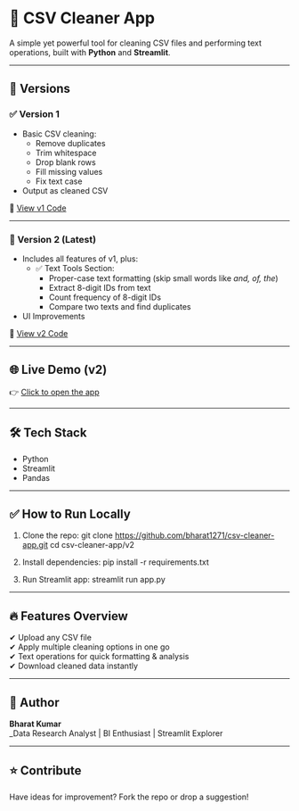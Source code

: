 # 🧹 CSV Cleaner App

A simple yet powerful tool for cleaning CSV files and performing text operations, built with **Python** and **Streamlit**.

---

## 📂 Versions

### ✅ Version 1
- Basic CSV cleaning:
  - Remove duplicates
  - Trim whitespace
  - Drop blank rows
  - Fill missing values
  - Fix text case
- Output as cleaned CSV

📂 [View v1 Code](./v1)

---

### 🚀 Version 2 (Latest)
- Includes all features of v1, plus:
  - ✅ Text Tools Section:
    - Proper-case text formatting (skip small words like *and, of, the*)
    - Extract 8-digit IDs from text
    - Count frequency of 8-digit IDs
    - Compare two texts and find duplicates
- UI Improvements

📂 [View v2 Code](./v2)

---

## 🌐 Live Demo (v2)
👉 [Click to open the app](https://bh-csv-cleaner-app.streamlit.app/)

---

## 🛠 Tech Stack
- Python
- Streamlit
- Pandas

---

## ✅ How to Run Locally
1. Clone the repo:
git clone https://github.com/bharat1271/csv-cleaner-app.git
cd csv-cleaner-app/v2

2. Install dependencies:
pip install -r requirements.txt

3. Run Streamlit app:
streamlit run app.py


---

## 🔥 Features Overview
✔ Upload any CSV file  
✔ Apply multiple cleaning options in one go  
✔ Text operations for quick formatting & analysis  
✔ Download cleaned data instantly  

---

## 👤 Author
**Bharat Kumar**  
_Data Research Analyst | BI Enthusiast | Streamlit Explorer

---

## ⭐ Contribute
Have ideas for improvement? Fork the repo or drop a suggestion!
